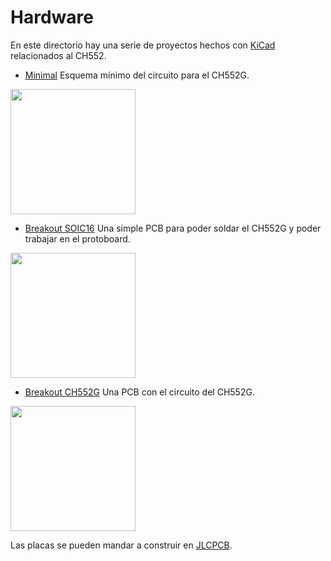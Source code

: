 # Hardware

En este directorio hay una serie de proyectos hechos con [KiCad](https://www.kicad.org) relacionados al CH552.

- [Minimal](https://github.com/nstrappazzonc/CH552/tree/main/hdw/minimal) Esquema mínimo del circuito para el CH552G.

<img src="https://github.com/nstrappazzonc/CH552/blob/main/assets/minimal_schematic.jpg?raw=true" width="200px">

- [Breakout SOIC16](https://github.com/nstrappazzonc/CH552/tree/main/hdw/SOIC16) Una simple PCB para poder soldar el CH552G y poder trabajar en el protoboard.

<img src="https://github.com/nstrappazzonc/CH552/blob/main/hdw/SOIC16/SOIC16.png?raw=true" width="200px">

- [Breakout CH552G](https://github.com/nstrappazzonc/CH552/tree/main/hdw/CH552G) Una PCB con el circuito del CH552G.

<img src="https://github.com/nstrappazzonc/CH552/blob/main/hdw/CH552G/CH552.png?raw=true" width="200px">

Las placas se pueden mandar a construir en [JLCPCB](https://jlcpcb.com).
